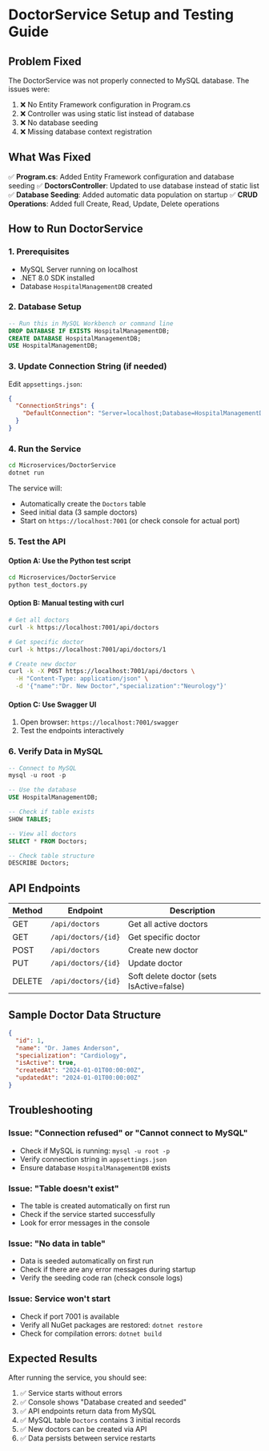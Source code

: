 # DoctorService Setup and Testing Guide

## Problem Fixed
The DoctorService was not properly connected to MySQL database. The issues were:
1. ❌ No Entity Framework configuration in Program.cs
2. ❌ Controller was using static list instead of database
3. ❌ No database seeding
4. ❌ Missing database context registration

## What Was Fixed
✅ **Program.cs**: Added Entity Framework configuration and database seeding
✅ **DoctorsController**: Updated to use database instead of static list
✅ **Database Seeding**: Added automatic data population on startup
✅ **CRUD Operations**: Added full Create, Read, Update, Delete operations

## How to Run DoctorService

### 1. Prerequisites
- MySQL Server running on localhost
- .NET 8.0 SDK installed
- Database `HospitalManagementDB` created

### 2. Database Setup
```sql
-- Run this in MySQL Workbench or command line
DROP DATABASE IF EXISTS HospitalManagementDB;
CREATE DATABASE HospitalManagementDB;
USE HospitalManagementDB;
```

### 3. Update Connection String (if needed)
Edit `appsettings.json`:
```json
{
  "ConnectionStrings": {
    "DefaultConnection": "Server=localhost;Database=HospitalManagementDB;Uid=root;Pwd=YOUR_PASSWORD;"
  }
}
```

### 4. Run the Service
```bash
cd Microservices/DoctorService
dotnet run
```

The service will:
- Automatically create the `Doctors` table
- Seed initial data (3 sample doctors)
- Start on `https://localhost:7001` (or check console for actual port)

### 5. Test the API

#### Option A: Use the Python test script
```bash
cd Microservices/DoctorService
python test_doctors.py
```

#### Option B: Manual testing with curl
```bash
# Get all doctors
curl -k https://localhost:7001/api/doctors

# Get specific doctor
curl -k https://localhost:7001/api/doctors/1

# Create new doctor
curl -k -X POST https://localhost:7001/api/doctors \
  -H "Content-Type: application/json" \
  -d '{"name":"Dr. New Doctor","specialization":"Neurology"}'
```

#### Option C: Use Swagger UI
1. Open browser: `https://localhost:7001/swagger`
2. Test the endpoints interactively

### 6. Verify Data in MySQL
```sql
-- Connect to MySQL
mysql -u root -p

-- Use the database
USE HospitalManagementDB;

-- Check if table exists
SHOW TABLES;

-- View all doctors
SELECT * FROM Doctors;

-- Check table structure
DESCRIBE Doctors;
```

## API Endpoints

| Method | Endpoint | Description |
|--------|----------|-------------|
| GET | `/api/doctors` | Get all active doctors |
| GET | `/api/doctors/{id}` | Get specific doctor |
| POST | `/api/doctors` | Create new doctor |
| PUT | `/api/doctors/{id}` | Update doctor |
| DELETE | `/api/doctors/{id}` | Soft delete doctor (sets IsActive=false) |

## Sample Doctor Data Structure
```json
{
  "id": 1,
  "name": "Dr. James Anderson",
  "specialization": "Cardiology",
  "isActive": true,
  "createdAt": "2024-01-01T00:00:00Z",
  "updatedAt": "2024-01-01T00:00:00Z"
}
```

## Troubleshooting

### Issue: "Connection refused" or "Cannot connect to MySQL"
- Check if MySQL is running: `mysql -u root -p`
- Verify connection string in `appsettings.json`
- Ensure database `HospitalManagementDB` exists

### Issue: "Table doesn't exist"
- The table is created automatically on first run
- Check if the service started successfully
- Look for error messages in the console

### Issue: "No data in table"
- Data is seeded automatically on first run
- Check if there are any error messages during startup
- Verify the seeding code ran (check console logs)

### Issue: Service won't start
- Check if port 7001 is available
- Verify all NuGet packages are restored: `dotnet restore`
- Check for compilation errors: `dotnet build`

## Expected Results
After running the service, you should see:
1. ✅ Service starts without errors
2. ✅ Console shows "Database created and seeded"
3. ✅ API endpoints return data from MySQL
4. ✅ MySQL table `Doctors` contains 3 initial records
5. ✅ New doctors can be created via API
6. ✅ Data persists between service restarts
